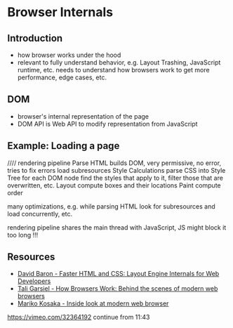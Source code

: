 # Browser Internals


<!-- todo: finish -->
<!-- todo: move outside JavaScript -->


## Introduction

- how browser works under the hood
- relevant to fully understand behavior, e.g. Layout Trashing, JavaScript runtime, etc.
needs to understand how browsers work to get more performance, edge cases, etc.


## DOM

- browser's internal representation of the page
- DOM API is Web API to modify representation from JavaScript


## Example: Loading a page

//// rendering pipeline
Parse HTML
  builds DOM, very permissive, no error, tries to fix errors
  load subresources
Style Calculations
  parse CSS into Style Tree
  for each DOM node find the styles that apply to it, filter those that are overwritten, etc.
Layout
  compute boxes and their locations
Paint
  compute order

many optimizations, e.g. while parsing HTML look for subresources and load concurrently, etc.

rendering pipeline shares the main thread with JavaScript, JS might block it too long !!!

## Resources

- [David Baron - Faster HTML and CSS: Layout Engine Internals for Web Developers](https://www.youtube.com/watch?v=a2_6bGNZ7bA)
- [Tali Garsiel - How Browsers Work: Behind the scenes of modern web browsers](https://www.html5rocks.com/en/tutorials/internals/howbrowserswork)
- [Mariko Kosaka - Inside look at modern web browser](https://developers.google.com/web/updates/2018/09/inside-browser-part1)

https://vimeo.com/32364192 continue from 11:43